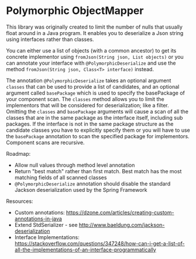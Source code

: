 # Polymorphic ObjectMapper
This library was originally created to limit the number of nulls that usually float around in a Java program. It enables you to deserialize a Json string using interfaces rather than classes.

You can either use a list of objects (with a common ancestor) to get its concrete implementor using `fromJson(String json, List objects)` or you can annotate your interface with `@PolymorphicDeserialize` and use the method `fromJson(String json, Class<T> interface)` instead. 

The annotation `@PolymorphicDeserialize` takes an optional argument `classes` that can be used to provide a list of candidates, and an optional argument called `basePackage` which is used to specify the basePackage of your component scan. The `classes` method allows you to limit the implementors that will be considered for deserialization; like a filter. Omitting the `classes` and `basePackage` arguments will cause a scan of all the classes that are in the same package as the interface itself, including sub packages. If the interface is not in the same package structure as the candidate classes you have to explicitly specify them or you will have to use the `basePackage` annotation to scan the specified package for implementors. Component scans are recursive. 

Roadmap:
- Allow null values through method level annotation
- Return "best match" rather than first match. Best match has the most matching fields of all scanned classes
- `@PolymorphicDeserialize` annotation should disable the standard Jackson deserialization used by the Spring Framework

Resources:
- Custom annotations: https://dzone.com/articles/creating-custom-annotations-in-java
- Extend StdSerializer - see http://www.baeldung.com/jackson-deserialization 
- Interface Implementations: https://stackoverflow.com/questions/347248/how-can-i-get-a-list-of-all-the-implementations-of-an-interface-programmatically
